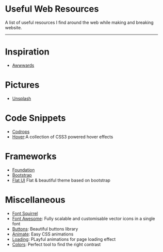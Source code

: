 <h1>Useful Web Resources</h1>
A list of useful resources I find around the web while making and breaking website.
<hr />

<h1>Inspiration</h1>

<ul>
<li><a href="http://www.awwwards.com">Awwwards</a></li>
</ul>

<h1>Pictures</h1>

<ul>
<li><a href="https://unsplash.com">Unsplash</a></li>
</ul>

<h1>Code Snippets</h1>

<ul>
<li><a href="http://tympanus.net/codrops/">Codrops</a></li>
<li><a href="http://ianlunn.github.io/Hover/">Hover</a>:A collection of CSS3 powered hover effects</li>
</ul>

<h1>Frameworks</h1>

<ul>
<li><a href="http://foundation.zurb.com">Foundation</a></li>
<li><a href="https://getbootstrap.com">Bootstrap</a></li>
<li><a href="https://github.com/designmodo/Flat-UI">Flat UI</a> Flat & beautiful theme based on bootstrap</li>
</ul>

<h1>Miscellaneous</h1>

<ul>
<li><a href="http://www.fontsquirrel.com">Font Squirrel</a></li>
<li><a href="http://fontawesome.io">Font Awesome</a>: Fully scalable and customisable vector icons in a single font</li>
<li><a href="http://unicorn-ui.com/buttons/">Buttons</a>: Beautiful buttons library</li>
<li><a href="http://daneden.github.io/animate.css/">Animate</a>: Easy CSS animations</li>
<li><a href="https://github.com/jxnblk/loading">Loading</a>: PLayful animations for page loading effect</li>
<li><a href="http://clrs.cc/a11y/">Colors</a>: Perfect tool to find the right contrast</li>


</ul>
